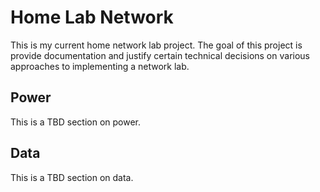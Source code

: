# Home Lab Network

This is my current home network lab project. The goal of this project is provide documentation and justify certain technical decisions on various approaches to implementing a network lab.

## Power

This is a TBD section on power.

## Data

This is a TBD section on data.
